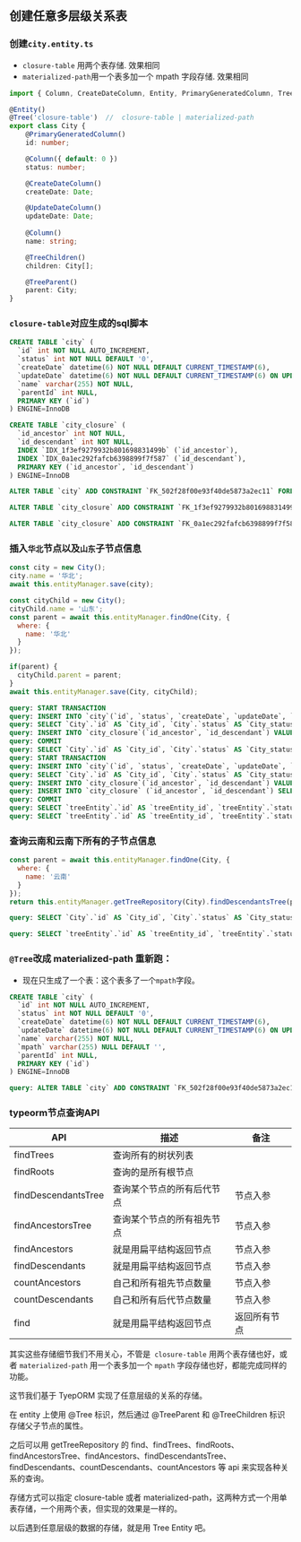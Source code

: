## 创建任意多层级关系表

### 创建`city.entity.ts`
- `closure-table` 用两个表存储. 效果相同
- `materialized-path`用一个表多加一个 mpath 字段存储. 效果相同
```ts
import { Column, CreateDateColumn, Entity, PrimaryGeneratedColumn, Tree, TreeChildren, TreeParent, UpdateDateColumn } from "typeorm";

@Entity()
@Tree('closure-table')  //  closure-table | materialized-path
export class City {
    @PrimaryGeneratedColumn()
    id: number;

    @Column({ default: 0 })
    status: number;

    @CreateDateColumn()
    createDate: Date;

    @UpdateDateColumn()
    updateDate: Date;
    
    @Column()
    name: string;

    @TreeChildren()
    children: City[];

    @TreeParent()
    parent: City;
}
```

### `closure-table`对应生成的sql脚本
```sql
CREATE TABLE `city` (
  `id` int NOT NULL AUTO_INCREMENT, 
  `status` int NOT NULL DEFAULT '0', 
  `createDate` datetime(6) NOT NULL DEFAULT CURRENT_TIMESTAMP(6), 
  `updateDate` datetime(6) NOT NULL DEFAULT CURRENT_TIMESTAMP(6) ON UPDATE CURRENT_TIMESTAMP(6), 
  `name` varchar(255) NOT NULL, 
  `parentId` int NULL, 
  PRIMARY KEY (`id`)
) ENGINE=InnoDB

CREATE TABLE `city_closure` (
  `id_ancestor` int NOT NULL, 
  `id_descendant` int NOT NULL, 
  INDEX `IDX_1f3ef9279932b801698831499b` (`id_ancestor`), 
  INDEX `IDX_0a1ec292fafcb6398899f7f587` (`id_descendant`), 
  PRIMARY KEY (`id_ancestor`, `id_descendant`)
) ENGINE=InnoDB

ALTER TABLE `city` ADD CONSTRAINT `FK_502f28f00e93f40de5873a2ec11` FOREIGN KEY (`parentId`) REFERENCES `city`(`id`) ON DELETE NO ACTION ON UPDATE NO ACTION

ALTER TABLE `city_closure` ADD CONSTRAINT `FK_1f3ef9279932b801698831499b3` FOREIGN KEY (`id_ancestor`) REFERENCES `city`(`id`) ON DELETE CASCADE ON UPDATE NO ACTION

ALTER TABLE `city_closure` ADD CONSTRAINT `FK_0a1ec292fafcb6398899f7f587a` FOREIGN KEY (`id_descendant`) REFERENCES `city`(`id`) ON DELETE CASCADE ON UPDATE NO ACTION
```

### 插入`华北`节点以及`山东`子节点信息
```js
const city = new City();
city.name = '华北';
await this.entityManager.save(city);

const cityChild = new City();
cityChild.name = '山东';
const parent = await this.entityManager.findOne(City, {
  where: {
    name: '华北'
  }
});

if(parent) {
  cityChild.parent = parent;
}
await this.entityManager.save(City, cityChild);
```
```sql
query: START TRANSACTION
query: INSERT INTO `city`(`id`, `status`, `createDate`, `updateDate`, `name`, `parentId`) VALUES (DEFAULT, DEFAULT, DEFAULT, DEFAULT, ?, DEFAULT) -- PARAMETERS: ["华北"]
query: SELECT `City`.`id` AS `City_id`, `City`.`status` AS `City_status`, `City`.`createDate` AS `City_createDate`, `City`.`updateDate` AS `City_updateDate` FROM `city` `City` WHERE `City`.`id` = ? -- PARAMETERS: [1]
query: INSERT INTO `city_closure`(`id_ancestor`, `id_descendant`) VALUES (?, ?) -- PARAMETERS: [1,1]
query: COMMIT
query: SELECT `City`.`id` AS `City_id`, `City`.`status` AS `City_status`, `City`.`createDate` AS `City_createDate`, `City`.`updateDate` AS `City_updateDate`, `City`.`name` AS `City_name`, `City`.`parentId` AS `City_parentId` FROM `city` `City` WHERE ((`City`.`name` = ?)) LIMIT 1 -- PARAMETERS: ["华北"]
query: START TRANSACTION
query: INSERT INTO `city`(`id`, `status`, `createDate`, `updateDate`, `name`, `parentId`) VALUES (DEFAULT, DEFAULT, DEFAULT, DEFAULT, ?, ?) -- PARAMETERS: ["山东",1]
query: SELECT `City`.`id` AS `City_id`, `City`.`status` AS `City_status`, `City`.`createDate` AS `City_createDate`, `City`.`updateDate` AS `City_updateDate` FROM `city` `City` WHERE `City`.`id` = ? -- PARAMETERS: [2]
query: INSERT INTO `city_closure`(`id_ancestor`, `id_descendant`) VALUES (?, ?) -- PARAMETERS: [2,2]
query: INSERT INTO `city_closure` (`id_ancestor`, `id_descendant`) SELECT `id_ancestor`, ? FROM `city_closure` WHERE `id_descendant` = ? -- PARAMETERS: [2,1]
query: COMMIT
query: SELECT `treeEntity`.`id` AS `treeEntity_id`, `treeEntity`.`status` AS `treeEntity_status`, `treeEntity`.`createDate` AS `treeEntity_createDate`, `treeEntity`.`updateDate` AS `treeEntity_updateDate`, `treeEntity`.`name` AS `treeEntity_name`, `treeEntity`.`parentId` AS `treeEntity_parentId` FROM `city` `treeEntity` WHERE `treeEntity`.`parentId` IS NULL
query: SELECT `treeEntity`.`id` AS `treeEntity_id`, `treeEntity`.`status` AS `treeEntity_status`, `treeEntity`.`createDate` AS `treeEntity_createDate`, `treeEntity`.`updateDate` AS `treeEntity_updateDate`, `treeEntity`.`name` AS `treeEntity_name`, `treeEntity`.`parentId` AS `treeEntity_parentId` FROM `city` `treeEntity` INNER JOIN `city_closure` `treeClosure` ON `treeClosure`.`id_descendant` = `treeEntity`.`id` WHERE `treeClosure`.`id_ancestor` = ? -- PARAMETERS: [1]
```

### 查询云南和云南下所有的子节点信息
```js
const parent = await this.entityManager.findOne(City, {
  where: {
    name: '云南'
  }
});
return this.entityManager.getTreeRepository(City).findDescendantsTree(parent);
```

```sql
query: SELECT `City`.`id` AS `City_id`, `City`.`status` AS `City_status`, `City`.`createDate` AS `City_createDate`, `City`.`updateDate` AS `City_updateDate`, `City`.`name` AS `City_name`, `City`.`parentId` AS `City_parentId` FROM `city` `City` WHERE ((`City`.`name` = ?)) LIMIT 1 -- PARAMETERS: ["云南"]

query: SELECT `treeEntity`.`id` AS `treeEntity_id`, `treeEntity`.`status` AS `treeEntity_status`, `treeEntity`.`createDate` AS `treeEntity_createDate`, `treeEntity`.`updateDate` AS `treeEntity_updateDate`, `treeEntity`.`name` AS `treeEntity_name`, `treeEntity`.`parentId` AS `treeEntity_parentId` FROM `city` `treeEntity` INNER JOIN `city_closure` `treeClosure` ON `treeClosure`.`id_descendant` = `treeEntity`.`id` WHERE `treeClosure`.`id_ancestor` = ? -- PARAMETERS: [4]
```


### `@Tree`改成 materialized-path 重新跑：
- 现在只生成了一个表：这个表多了一个` mpath `字段。
```sql
CREATE TABLE `city` (
  `id` int NOT NULL AUTO_INCREMENT,
  `status` int NOT NULL DEFAULT '0',
  `createDate` datetime(6) NOT NULL DEFAULT CURRENT_TIMESTAMP(6),
  `updateDate` datetime(6) NOT NULL DEFAULT CURRENT_TIMESTAMP(6) ON UPDATE CURRENT_TIMESTAMP(6),
  `name` varchar(255) NOT NULL,
  `mpath` varchar(255) NULL DEFAULT '',
  `parentId` int NULL,
  PRIMARY KEY (`id`)
) ENGINE=InnoDB

query: ALTER TABLE `city` ADD CONSTRAINT `FK_502f28f00e93f40de5873a2ec11` FOREIGN KEY (`parentId`) REFERENCES `city`(`id`) ON DELETE NO ACTION ON UPDATE NO ACTION
```

### typeorm节点查询API

| API | 描述 | 备注 |
| --- | --- | --- |
| findTrees | 查询所有的树状列表 |  |
| findRoots | 查询的是所有根节点 |  |
| findDescendantsTree | 查询某个节点的所有后代节点 | 节点入参 |
| findAncestorsTree | 查询某个节点的所有祖先节点 | 节点入参 |
| findAncestors | 就是用扁平结构返回节点 | 节点入参 |
| findDescendants | 就是用扁平结构返回节点 | 节点入参 |
| countAncestors | 自己和所有祖先节点数量 | 节点入参 |
| countDescendants | 自己和所有后代节点数量 | 节点入参 |
| find | 就是用扁平结构返回节点 |返回所有节点 |

其实这些存储细节我们不用关心，不管是` closure-table` 用两个表存储也好，或者 `materialized-path` 用一个表多加一个 `mpath` 字段存储也好，都能完成同样的功能。

这节我们基于 TyepORM 实现了任意层级的关系的存储。

在 entity 上使用 @Tree 标识，然后通过 @TreeParent 和 @TreeChildren 标识存储父子节点的属性。

之后可以用 getTreeRepository 的 find、findTrees、findRoots、findAncestorsTree、findAncestors、findDescendantsTree、findDescendants、countDescendants、countAncestors 等 api 来实现各种关系的查询。

存储方式可以指定 closure-table 或者 materialized-path，这两种方式一个用单表存储，一个用两个表，但实现的效果是一样的。

以后遇到任意层级的数据的存储，就是用 Tree Entity 吧。
